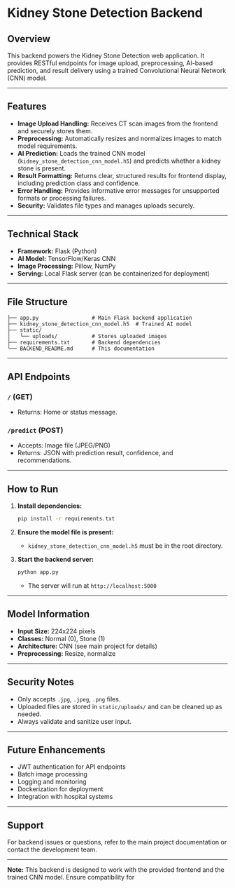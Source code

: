 # Kidney Stone Detection Backend

## Overview

This backend powers the Kidney Stone Detection web application. It provides RESTful endpoints for image upload, preprocessing, AI-based prediction, and result delivery using a trained Convolutional Neural Network (CNN) model.

---

## Features

- **Image Upload Handling:** Receives CT scan images from the frontend and securely stores them.
- **Preprocessing:** Automatically resizes and normalizes images to match model requirements.
- **AI Prediction:** Loads the trained CNN model (`kidney_stone_detection_cnn_model.h5`) and predicts whether a kidney stone is present.
- **Result Formatting:** Returns clear, structured results for frontend display, including prediction class and confidence.
- **Error Handling:** Provides informative error messages for unsupported formats or processing failures.
- **Security:** Validates file types and manages uploads securely.

---

## Technical Stack

- **Framework:** Flask (Python)
- **AI Model:** TensorFlow/Keras CNN
- **Image Processing:** Pillow, NumPy
- **Serving:** Local Flask server (can be containerized for deployment)

---

## File Structure

```
├── app.py                 # Main Flask backend application
├── kidney_stone_detection_cnn_model.h5  # Trained AI model
├── static/
│   └── uploads/           # Stores uploaded images
├── requirements.txt       # Backend dependencies
└── BACKEND_README.md      # This documentation
```

---

## API Endpoints

### `/` (GET)
- Returns: Home or status message.

### `/predict` (POST)
- Accepts: Image file (JPEG/PNG)
- Returns: JSON with prediction result, confidence, and recommendations.

---

## How to Run

1. **Install dependencies:**
   ```sh
   pip install -r requirements.txt
   ```

2. **Ensure the model file is present:**
   - `kidney_stone_detection_cnn_model.h5` must be in the root directory.

3. **Start the backend server:**
   ```sh
   python app.py
   ```
   - The server will run at `http://localhost:5000`

---

## Model Information

- **Input Size:** 224x224 pixels
- **Classes:** Normal (0), Stone (1)
- **Architecture:** CNN (see main project for details)
- **Preprocessing:** Resize, normalize

---

## Security Notes

- Only accepts `.jpg`, `.jpeg`, `.png` files.
- Uploaded files are stored in `static/uploads/` and can be cleaned up as needed.
- Always validate and sanitize user input.

---

## Future Enhancements

- JWT authentication for API endpoints
- Batch image processing
- Logging and monitoring
- Dockerization for deployment
- Integration with hospital systems

---

## Support

For backend issues or questions, refer to the main project documentation or contact the development team.

---
**Note:** This backend is designed to work with the provided frontend and the trained CNN model. Ensure compatibility for